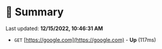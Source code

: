 # 📖 Summary
Last updated: **12/15/2022, 10:46:31 AM**

- `GET` [https://google.com](https://google.com) - **Up** (117ms)
